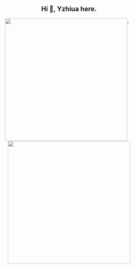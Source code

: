 <h2 align="center">Hi 👋, Yzhiua here.</h2>

<!--
<h5 align="center">
  <a href="https://jin-yuhan.github.io/">blog</a>
  &emsp;•&emsp;
  <a href="https://space.bilibili.com/456366858">bilibili</a>
</h5>
-->

<p align="center">
  <a href="#">
    <img width="400" align="top" src="github-metrics-left.svg" />
  </a>
  &emsp;
  <a href="#">
    <img width="400" align="top" src="github-metrics-right.svg" />
  </a>
</p>

<!--
**Jin-Yuhan/Jin-Yuhan** is a ✨ _special_ ✨ repository because its `README.md` (this file) appears on your GitHub profile.

Here are some ideas to get you started:

- 🔭 I’m currently working on ...
- 🌱 I’m currently learning ...
- 👯 I’m looking to collaborate on ...
- 🤔 I’m looking for help with ...
- 💬 Ask me about ...
- 📫 How to reach me: ...
- 😄 Pronouns: ...
- ⚡ Fun fact: ...
-->
